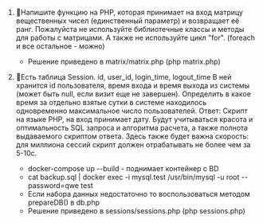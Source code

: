 1) 🔸Напишите функцию на PHP, которая принимает на вход матрицу вещественных чисел (единственный параметр) и возвращает её ранг. Пожалуйста не используйте библиотечные классы и методы для работы с матрицами. А также не используйте цикл "for".
   (foreach и все остальное - можно)


   * Решение приведено в matrix/matrix.php (php matrix.php)

3) 🔸Есть таблица Session.
   id, user_id, login_time, logout_time
   В ней хранится id пользователя, время входа и время выхода из системы (может быть null, если визит еще не завершен).
   Определить в какое время за отдельно взятые сутки в системе находилось одновременно максимальное число пользователей.
   Ответ: Скрипт на языке PHP, на вход принимает дату. Будут учитываться красота и оптимальность  SQL запроса и алгоритма расчета, а также полнота выдаваемого скриптом ответа.
   Здесь также будет важна скорость: для миллиона сессий скрипт должен отрабатывать не более чем за 5-10с.

    * docker-compose up --build - поднимает контейнер с BD
    * cat backup.sql | docker exec -i mysql.test /usr/bin/mysql -u root --password=qwe test
    * Если набора данных недостаточно то воспользоваться методом prepareDB() в db.php
    * Решение приведено в sessions/sessions.php (php sessions.php)